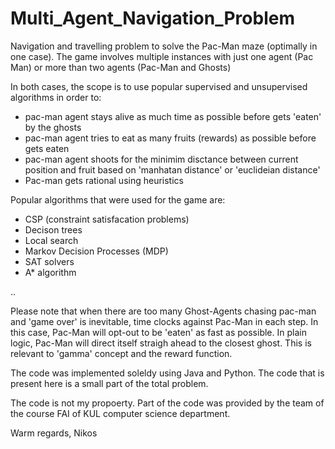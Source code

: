 # Multi_Agent_Navigation_Problem

Navigation and travelling problem to solve the Pac-Man maze (optimally in one case). The game involves multiple instances with just one agent (Pac Man) or more than two agents (Pac-Man and Ghosts)

In both cases, the scope is to use popular supervised and unsupervised algorithms in order to:

- pac-man agent stays alive as much time as possible before gets 'eaten' by the ghosts
- pac-man agent tries to eat as many fruits (rewards) as possible before gets eaten
- pac-man agent shoots for the minimim disctance between current position and fruit based on 'manhatan distance' or 'euclideian distance'
- Pac-man gets rational using heuristics
  
Popular algorithms that were used for the game are:

- CSP (constraint satisfacation problems)
- Decison trees
- Local search
- Markov Decision Processes (MDP)
- SAT solvers
- A* algorithm

..

Please note that when there are too many Ghost-Agents chasing pac-man and 'game over' is inevitable, time clocks against Pac-Man in each step. In this case, Pac-Man will opt-out to be 'eaten' as fast as possible. In plain logic, Pac-Man will direct itself straigh ahead to the closest ghost. This is relevant to 'gamma' concept and the reward function. 

The code was implemented soleldy using Java and Python. The code that is present here is a small part of the total problem.

The code is not my propoerty. Part of the code was provided by the team of the course FAI of KUL computer science department.

Warm regards, Nikos
